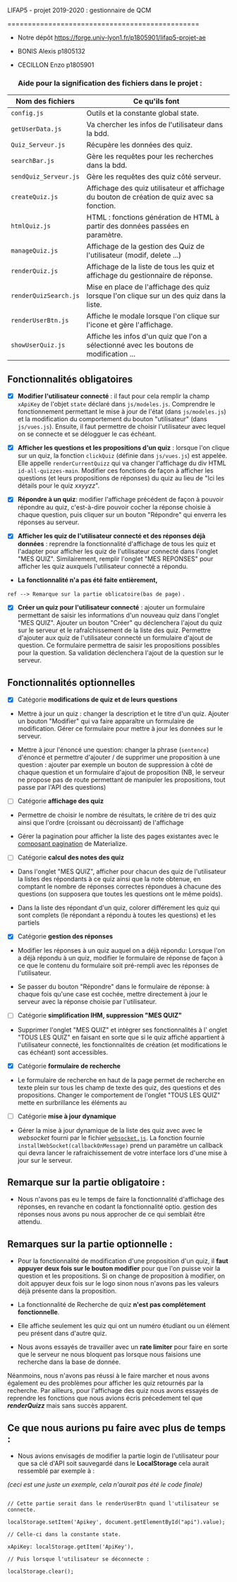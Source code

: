 
  

LIFAP5 - projet 2019-2020 : gestionnaire de QCM

  

===============================================

  

  

* Notre dépôt <https://forge.univ-lyon1.fr/p1805901/lifap5-projet-ae>

  

* BONIS Alexis p1805132

  

* CECILLON Enzo p1805901

  ### Aide pour la signification des fichiers dans le projet :
| Nom des fichiers | Ce qu'ils font |
|--|--|
| `config.js` | Outils et la constante global state. |
| `getUserData.js` | Va chercher les infos de l'utilisateur dans la bdd. |
| `Quiz_Serveur.js` | Récupère les données des quiz. |
| `searchBar.js` | Gère les requêtes pour les recherches dans la bdd. |
| `sendQuiz_Serveur.js` | Gère les requêtes des quiz côté serveur. |
| `createQuiz.js` | Affichage des quiz utilisateur et affichage du bouton de création de quiz avec sa fonction. |
| `htmlQuiz.js` | HTML : fonctions génération de HTML à partir des données passées en paramètre. |
| `manageQuiz.js` | Affichage de la gestion des Quiz de l'utilisateur (modif, delete ...) |
| `renderQuiz.js` | Affichage de la liste de tous les quiz et affichage du gestionnaire de réponse. |
| `renderQuizSearch.js` | Mise en place de l'affichage des quiz lorsque l'on clique sur un des quiz dans la liste. |
| `renderUserBtn.js` | Affiche le modale lorsque l'on clique sur l'icone et gère l'affichage. |
| `showUserQuiz.js` | Affiche les infos d'un quiz que l'on a sélectionné avec les boutons de modification ... |

  

  

## Fonctionnalités obligatoires

  

  

*  [X]  **Modifier l'utilisateur connecté** : il faut pour cela remplir la champ `xApiKey` de l'objet `state` déclaré dans `js/modeles.js`. Comprendre le fonctionnement permettant le mise à jour de l'état (dans `js/modeles.js`) et la modification du comportement du bouton "utilisateur" (dans `js/vues.js`). Ensuite, il faut permettre de choisir l'utilisateur avec lequel on se connecte et se délogguer le cas échéant.

  

*  [X]  **Afficher les questions et les propositions d'un quiz** : lorsque l'on clique sur un quiz, la fonction `clickQuiz` (définie dans `js/vues.js`) est appelée. Elle appelle `renderCurrentQuizz` qui va changer l'affichage du div HTML `id-all-quizzes-main`. Modifier ces fonctions de façon à afficher les questions (et leurs propositions de réponses) du quiz au lieu de "Ici les détails pour le quiz _xxyyzz_".

  

*  [X]  **Répondre à un quiz**: modifier l'affichage précédent de façon à pouvoir répondre au quiz, c'est-à-dire pouvoir cocher la réponse choisie à chaque question, puis cliquer sur un bouton "Répondre" qui enverra les réponses au serveur.

  

*  [X]  **Afficher les quiz de l'utilisateur connecté et des réponses déjà données** : reprendre la fonctionnalité d'affichage de tous les quiz et l'adapter pour afficher les quiz de l'utilisateur connecté dans l'onglet "MES QUIZ". Similairement, remplir l'onglet "MES REPONSES" pour afficher les quiz auxquels l'utilisateur connecté a répondu.

-  **La fonctionnalité n'a pas été faite entièrement,**

`ref --> Remarque sur la partie oblicatoire(bas de page)` .

  

*  [X]  **Créer un quiz pour l'utilisateur connecté** : ajouter un formulaire permettant de saisir les informations d'un nouveau quiz dans l'onglet "MES QUIZ". Ajouter un bouton "Créer" qu déclenchera l'ajout du quiz sur le serveur et le rafraîchissement de la liste des quiz. Permettre d'ajouter aux quiz de l'utilisateur connecté un formulaire d'ajout de question. Ce formulaire permettra de saisir les propositions possibles pour la question. Sa validation déclenchera l'ajout de la question sur le serveur.

  

  

## Fonctionnalités optionnelles

  

*  [X] Catégorie **modifications de quiz et de leurs questions**

  

- Mettre à jour un quiz : changer la description et le titre d'un quiz. Ajouter un bouton "Modifier" qui va faire apparaître un formulaire de modification. Gérer ce formulaire pour mettre à jour les données sur le serveur.

  

- Mettre à jour l'énoncé une question: changer la phrase (`sentence`) d'énoncé et permettre d'ajouter / de supprimer une proposition à une question : ajouter par exemple un bouton de suppression à côté de chaque question et un formulaire d'ajout de proposition (NB, le serveur ne propose pas de route permettant de manipuler les propositions, tout passe par l'API des questions)

  

  

* [ ] Catégorie **affichage des quiz**

  

- Permettre de choisir le nombre de résultats, le critère de tri des quiz ainsi que l'ordre (croissant ou décroissant) de l'affichage

  

- Gérer la pagination pour afficher la liste des pages existantes avec le [composant pagination](https://materializecss.com/pagination.html) de Materialize.

  

  

* [ ] Catégorie **calcul des notes des quiz**

  

- Dans l'onglet "MES QUIZ", afficher pour chacun des quiz de l'utilisateur la listes des répondants à ce quiz ainsi que la note obtenue, en comptant le nombre de réponses correctes répondues à chacune des questions (on supposera que toutes les questions ont le même poids).

  

- Dans la liste des répondant d'un quiz, colorer différement les quiz qui sont complets (le répondant a répondu à toutes les questions) et les partiels

  

  

*  [X] Catégorie **gestion des réponses**

  

- Modifier les réponses à un quiz auquel on a déjà répondu: Lorsque l'on a déjà répondu à un quiz, modifier le formulaire de réponse de façon à ce que le contenu du formulaire soit pré-rempli avec les réponses de l'utilisateur.

  

- Se passer du bouton "Répondre" dans le formulaire de réponse: à chaque fois qu'une case est cochée, mettre directement à jour le serveur avec la réponse choisie par l'utilisateur.

  

  

* [ ] Catégorie **simplification IHM, suppression "MES QUIZ"**

  

- Supprimer l'onglet "MES QUIZ" et intégrer ses fonctionnalités à l' onglet "TOUS LES QUIZ" en faisant en sorte que si le quiz affiché appartient à l'utilisateur connecté, les fonctionnalités de création (et modifications le cas échéant) sont accessibles.

  

  

*  [X] Catégorie **formulaire de recherche**

  

- Le formulaire de recherche en haut de la page permet de recherche en texte plein sur tous les champ de texte des quiz, des questions et des propositions. Changer le comportement de l'onglet "TOUS LES QUIZ" mette en surbrillance les éléments au

  

  

* [ ] Catégorie **mise à jour dynamique**

  

- Gérer la mise à jour dynamique de la liste des quiz avec avec le _websocket_ fourni par le fichier [`websocket.js`](./js/websocket.js). La fonction fournie `installWebSocket(callbackOnMessage)` prend un paramètre un callback qui devra lancer le rafraichissement de votre interface lors d'une mise à jour sur le serveur.

  
  
  

  

## Remarque sur la partie obligatoire :

  

- Nous n'avons pas eu le temps de faire la fonctionnalité d'affichage des réponses, en revanche en codant la fonctionnalité optio. gestion des réponses nous avons pu nous approcher de ce qui semblait être attendu.

  

## Remarques sur la partie optionnelle :

  

- Pour la fonctionnalité de modification d'une proposition d'un quiz, il **faut appuyer deux fois sur le bouton modifier** pour que l'on puisse voir la question et les propositions. Si on change de proposition à modifier, on doit appuyer deux fois sur le logo sinon nous n'avons pas les valeurs déjà présente dans la proposition.

  

- La fonctionnalité de Recherche de quiz **n'est pas complétement fonctionnelle**.

- Elle affiche seulement les quiz qui ont un numéro étudiant ou un élément peu présent dans d'autre quiz.

- Nous avons essayés de travailler avec un **rate limiter** pour faire en sorte que le serveur ne nous bloquent pas lorsque nous faisions une recherche dans la base de donnée.

Néanmoins, nous n'avons pas réussi à le faire marcher et nous avons également eu des problèmes pour afficher les quiz retournés par la recherche. Par ailleurs, pour l'affichage des quiz nous avons essayés de reprendre les fonctions que nous avions écris précedement tel que ***renderQuizz*** mais sans succès apparent.

## Ce que nous aurions pu faire avec plus de temps :

- Nous avions envisagés de modifier la partie login de l'utilisateur pour que sa clé d'API soit sauvegardé dans le **LocalStorage** cela aurait ressemblé par exemple à :

*(ceci est une juste un exemple, cela n'aurait pas été le code finale)*

  

````

// Cette partie serait dans le renderUserBtn quand l'utilisateur se connecte.

localStorage.setItem('Apikey', document.getElementById("api").value);

// Celle-ci dans la constante state.

xApiKey: localStorage.getItem('ApiKey'),

// Puis lorsque l'utilisateur se déconnecte :

localStorage.clear();
